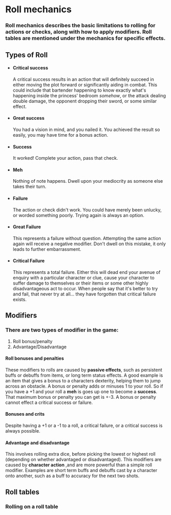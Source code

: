 # Roll mechanics
### Roll mechanics describes the basic limitations to rolling for actions or checks, along with how to apply modifiers. Roll tables are mentioned under the mechanics for specific effects.

## Types of Roll
- #### Critical success
	A critical success results in an action that will definitely succeed in either moving the plot forward or significantly aiding in combat. This could include that bartender happening to know exactly what's happening inside the princess' bedroom *somehow*, or the attack dealing double damage, the opponent dropping their sword, or some similar effect.
- #### Great success
	You had a vision in mind, and you nailed it. You achieved the result so easily, you may have time for a bonus action.
- #### Success
	It worked! Complete your action, pass that check.
- #### Meh
	Nothing of note happens. Dwell upon your mediocrity as someone else takes their turn.
- #### Failure
	The action or check didn't work. You could have merely been unlucky, or worded something poorly. Trying again is always an option.
- #### Great Failure
	This represents a failure without question. Attempting the same action again will receive a negative modifier. Don't dwell on this mistake, it only leads to further embarrassment.
- #### Critical Failure
	This represents a total failure. Either this will dead end your avenue of enquiry with a particular character or clue, cause your character to suffer damage to themselves or their items or some other highly disadvantageous act to occur. When people say that it's better to try and fail, that never try at all... they have forgotten that critical failure exists.

## Modifiers
### There are two types of modifier in the game:
1. Roll bonus/penalty
2. Advantage/Disadvantage

#### Roll bonuses and penalties
These modifiers to rolls are caused by **passive effects**, such as persistent buffs or debuffs from items, or long term status effects. A good example is an item that gives a bonus to a characters dexterity, helping them to jump across an obstacle. A bonus or penalty adds or minuses 1 to your roll. So if you have a +1 and your roll a **meh** is goes up one to become a **success**. That maximum bonus or penalty you can get is +-3. A bonus or penalty cannot effect a critical success or failure.

#### Bonuses and crits
Despite having a +1 or a -1 to a roll, a critical failure, or a critical success is always possible.

#### Advantage and disadvantage
This involves rolling extra dice, before picking the lowest or highest roll (depending on whether advantaged or disadvantaged). This modifiers are caused by **character action** ,and are more powerful than a simple roll modifier. Examples are short term buffs and debuffs cast by a character onto another, such as a buff to accuracy for the next two shots.

## Roll tables
### Rolling on a roll table
